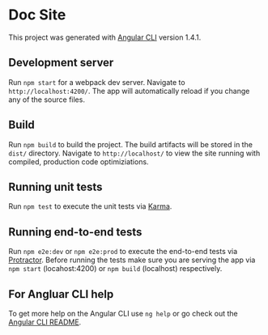 # Doc Site

This project was generated with [Angular CLI](https://github.com/angular/angular-cli) version 1.4.1.




## Development server

Run `npm start` for a webpack dev server. Navigate to `http://localhost:4200/`. The app will automatically reload if you change any of the source files.

## Build

Run `npm build` to build the project. The build artifacts will be stored in the `dist/` directory. Navigate to `http://localhost/` to view the site running with compiled, production code optimiziations.

## Running unit tests

Run `npm test` to execute the unit tests via [Karma](https://karma-runner.github.io).

## Running end-to-end tests

Run `npm e2e:dev` or `npm e2e:prod` to execute the end-to-end tests via [Protractor](http://www.protractortest.org/).
Before running the tests make sure you are serving the app via `npm start` (locahost:4200) or `npm build` (localhost) respectively.


## For Angluar CLI help

To get more help on the Angular CLI use `ng help` or go check out the [Angular CLI README](https://github.com/angular/angular-cli/blob/master/README.md).
